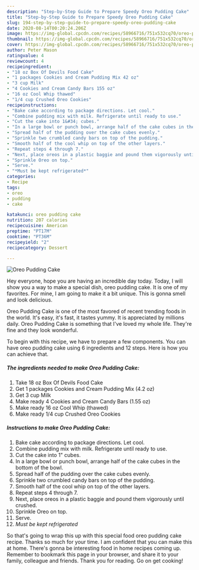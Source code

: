 ```yaml
---
description: "Step-by-Step Guide to Prepare Speedy Oreo Pudding Cake"
title: "Step-by-Step Guide to Prepare Speedy Oreo Pudding Cake"
slug: 194-step-by-step-guide-to-prepare-speedy-oreo-pudding-cake
date: 2020-08-14T00:20:24.206Z
image: https://img-global.cpcdn.com/recipes/58966716/751x532cq70/oreo-pudding-cake-recipe-main-photo.jpg
thumbnail: https://img-global.cpcdn.com/recipes/58966716/751x532cq70/oreo-pudding-cake-recipe-main-photo.jpg
cover: https://img-global.cpcdn.com/recipes/58966716/751x532cq70/oreo-pudding-cake-recipe-main-photo.jpg
author: Peter Mason
ratingvalue: 4
reviewcount: 4
recipeingredient:
- "18 oz Box Of Devils Food Cake"
- "1 packages Cookies and Cream Pudding Mix 42 oz"
- "3 cup Milk"
- "4 Cookies and Cream Candy Bars 155 oz"
- "16 oz Cool Whip thawed"
- "1/4 cup Crushed Oreo Cookies"
recipeinstructions:
- "Bake cake according to package directions. Let cool."
- "Combine pudding mix with milk. Refrigerate until ready to use."
- "Cut the cake into 1&#34; cubes."
- "In a large bowl or punch bowl, arrange half of the cake cubes in the bottom of the bowl."
- "Spread half of the pudding over the cake cubes evenly."
- "Sprinkle two crumbled candy bars on top of the pudding."
- "Smooth half of the cool whip on top of the other layers."
- "Repeat steps 4 through 7."
- "Next, place oreos in a plastic baggie and pound them vigorously until crushed."
- "Sprinkle Oreo on top."
- "Serve."
- "*Must be kept refrigerated*"
categories:
- Recipe
tags:
- oreo
- pudding
- cake

katakunci: oreo pudding cake 
nutrition: 207 calories
recipecuisine: American
preptime: "PT17M"
cooktime: "PT36M"
recipeyield: "2"
recipecategory: Dessert

---
```



![Oreo Pudding Cake](https://img-global.cpcdn.com/recipes/58966716/751x532cq70/oreo-pudding-cake-recipe-main-photo.jpg)

Hey everyone, hope you are having an incredible day today. Today, I will show you a way to make a special dish, oreo pudding cake. It is one of my favorites. For mine, I am going to make it a bit unique. This is gonna smell and look delicious.



Oreo Pudding Cake is one of the most favored of recent trending foods in the world. It's easy, it's fast, it tastes yummy. It is appreciated by millions daily. Oreo Pudding Cake is something that I've loved my whole life. They're fine and they look wonderful.


To begin with this recipe, we have to prepare a few components. You can have oreo pudding cake using 6 ingredients and 12 steps. Here is how you can achieve that.

<!--inarticleads1-->

##### The ingredients needed to make Oreo Pudding Cake:

1. Take 18 oz Box Of Devils Food Cake
1. Get 1 packages Cookies and Cream Pudding Mix (4.2 oz)
1. Get 3 cup Milk
1. Make ready 4 Cookies and Cream Candy Bars (1.55 oz)
1. Make ready 16 oz Cool Whip (thawed)
1. Make ready 1/4 cup Crushed Oreo Cookies




<!--inarticleads2-->

##### Instructions to make Oreo Pudding Cake:

1. Bake cake according to package directions. Let cool.
1. Combine pudding mix with milk. Refrigerate until ready to use.
1. Cut the cake into 1&#34; cubes.
1. In a large bowl or punch bowl, arrange half of the cake cubes in the bottom of the bowl.
1. Spread half of the pudding over the cake cubes evenly.
1. Sprinkle two crumbled candy bars on top of the pudding.
1. Smooth half of the cool whip on top of the other layers.
1. Repeat steps 4 through 7.
1. Next, place oreos in a plastic baggie and pound them vigorously until crushed.
1. Sprinkle Oreo on top.
1. Serve.
1. *Must be kept refrigerated*




So that's going to wrap this up with this special food oreo pudding cake recipe. Thanks so much for your time. I am confident that you can make this at home. There's gonna be interesting food in home recipes coming up. Remember to bookmark this page in your browser, and share it to your family, colleague and friends. Thank you for reading. Go on get cooking!
